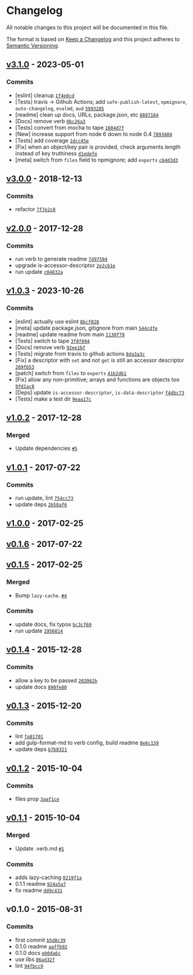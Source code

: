 # Changelog

All notable changes to this project will be documented in this file.

The format is based on [Keep a Changelog](https://keepachangelog.com/en/1.0.0/)
and this project adheres to [Semantic Versioning](https://semver.org/spec/v2.0.0.html).

## [v3.1.0](https://github.com/inspect-js/is-descriptor/compare/v3.0.0...v3.1.0) - 2023-05-01

### Commits

- [eslint] cleanup [`1f4e8cd`](https://github.com/inspect-js/is-descriptor/commit/1f4e8cdb49b4b15666a782f3f05e6f4f0146b9ab)
- [Tests] travis -&gt; Github Actions; add `safe-publish-latest`, `npmignore`, `auto-changelog`, `evalmd`, `aud` [`5993285`](https://github.com/inspect-js/is-descriptor/commit/5993285a122ef7bf5b91cba3b486f96a1f94f552)
- [readme] clean up docs, URLs, package.json, etc [`8807164`](https://github.com/inspect-js/is-descriptor/commit/88071644c15d543c7830e6ac00a5ed8531c82750)
- [Docs] remove verb [`0bc26a3`](https://github.com/inspect-js/is-descriptor/commit/0bc26a306f02241e6c5c506e95c53ca828031c05)
- [Tests] convert from mocha to tape [`1604d7f`](https://github.com/inspect-js/is-descriptor/commit/1604d7feebd776b0fb67163e3013cc6d5ab9fd6b)
- [New] increase support from node 6 down to node 0.4 [`7893404`](https://github.com/inspect-js/is-descriptor/commit/789340412f4028d46a3121466a25497716b94402)
- [Tests] add coverage [`1dcc45e`](https://github.com/inspect-js/is-descriptor/commit/1dcc45ed57aebc83ba0588c232663f4164a7d0a8)
- [Fix] when an object/key pair is provided, check arguments.length instead of key truthiness [`d1edefe`](https://github.com/inspect-js/is-descriptor/commit/d1edefef56c7eeaab385b1704417b314f197034d)
- [meta] switch from `files` field to npmignore; add `exports` [`c64d3d3`](https://github.com/inspect-js/is-descriptor/commit/c64d3d356d459f2e73198841f93fb902895875b4)

## [v3.0.0](https://github.com/inspect-js/is-descriptor/compare/v2.0.0...v3.0.0) - 2018-12-13

### Commits

- refactor [`7f7e2c8`](https://github.com/inspect-js/is-descriptor/commit/7f7e2c865674526424f5cd1fb98f0ed7811a67f9)

## [v2.0.0](https://github.com/inspect-js/is-descriptor/compare/v1.0.3...v2.0.0) - 2017-12-28

### Commits

- run verb to generate readme [`7d97594`](https://github.com/inspect-js/is-descriptor/commit/7d97594666afaa825e0421883507cfec04ceef1d)
- upgrade is-accessor-descriptor [`2e2cb1e`](https://github.com/inspect-js/is-descriptor/commit/2e2cb1e723d2ca1d6b8580d384702700e26dda81)
- run update [`c04832a`](https://github.com/inspect-js/is-descriptor/commit/c04832a3a2bf48bef2ea0f5844652da7d6209242)

## [v1.0.3](https://github.com/inspect-js/is-descriptor/compare/v1.0.2...v1.0.3) - 2023-10-26

### Commits

- [eslint] actually use eslint [`8bcf028`](https://github.com/inspect-js/is-descriptor/commit/8bcf0288c53c80297e6109f7632dab9b7b7fb5c5)
- [meta] update package.json, gitignore from main [`544cdfe`](https://github.com/inspect-js/is-descriptor/commit/544cdfe60f5a4db8aa1b02de93b326271fa82ec1)
- [readme] update readme from main [`1130f79`](https://github.com/inspect-js/is-descriptor/commit/1130f79112bd1d36ca5b0806a4ad14ae9427e0e9)
- [Tests] switch to tape [`3f8f094`](https://github.com/inspect-js/is-descriptor/commit/3f8f0947049e4f2d631f88f0374e2b4a4e058577)
- [Docs] remove verb [`92ee1bf`](https://github.com/inspect-js/is-descriptor/commit/92ee1bfcc56ba2cd30503c87af8e8cd795fdca51)
- [Tests] migrate from travis to github actions [`8da3a3c`](https://github.com/inspect-js/is-descriptor/commit/8da3a3c38d50b4e9e18865efd25c6d35f98852b6)
- [Fix] a descriptor with `set` and not `get` is still an accessor descriptor [`269fb53`](https://github.com/inspect-js/is-descriptor/commit/269fb5374659a8c07aac88993b13d94197e9cbed)
- [patch] switch from `files` to `exports` [`41b2d61`](https://github.com/inspect-js/is-descriptor/commit/41b2d6152438119120b8d24ff98ebfb79cb19007)
- [Fix] allow any non-primitive; arrays and functions are objects too [`9fd1ac8`](https://github.com/inspect-js/is-descriptor/commit/9fd1ac80cd42600510dc76de74da9a3834c4358d)
- [Deps] update `is-accessor-descriptor`, `is-data-descriptor` [`f4dbc73`](https://github.com/inspect-js/is-descriptor/commit/f4dbc7327e9df005d3d6130af2ea612426a45081)
- [Tests] make a test dir [`9eaa17c`](https://github.com/inspect-js/is-descriptor/commit/9eaa17c3cbcd545d9409ab8d83dcd8bd0c42e739)

## [v1.0.2](https://github.com/inspect-js/is-descriptor/compare/v1.0.1...v1.0.2) - 2017-12-28

### Merged

- Update dependencies [`#5`](https://github.com/inspect-js/is-descriptor/pull/5)

## [v1.0.1](https://github.com/inspect-js/is-descriptor/compare/v1.0.0...v1.0.1) - 2017-07-22

### Commits

- run update, lint [`754cc73`](https://github.com/inspect-js/is-descriptor/commit/754cc7382bd439f8e8b91775479c59c7c996cd47)
- update deps [`2b58af6`](https://github.com/inspect-js/is-descriptor/commit/2b58af6426d0700607419b096766829aff27f642)

## [v1.0.0](https://github.com/inspect-js/is-descriptor/compare/v0.1.6...v1.0.0) - 2017-02-25

## [v0.1.6](https://github.com/inspect-js/is-descriptor/compare/v0.1.5...v0.1.6) - 2017-07-22

## [v0.1.5](https://github.com/inspect-js/is-descriptor/compare/v0.1.4...v0.1.5) - 2017-02-25

### Merged

- Bump `lazy-cache`. [`#4`](https://github.com/inspect-js/is-descriptor/pull/4)

### Commits

- update docs, fix typos [`bc3cf69`](https://github.com/inspect-js/is-descriptor/commit/bc3cf6915686d4a964997ae7585bf65005bbf955)
- run update [`1956814`](https://github.com/inspect-js/is-descriptor/commit/1956814c67c2033caeaed469ad09e6392dd0799e)

## [v0.1.4](https://github.com/inspect-js/is-descriptor/compare/v0.1.3...v0.1.4) - 2015-12-28

### Commits

- allow a key to be passed [`202062b`](https://github.com/inspect-js/is-descriptor/commit/202062b56735525e7def35c8453505778ce9de03)
- update docs [`890fe80`](https://github.com/inspect-js/is-descriptor/commit/890fe80100aa21cac1bee55d6fb4045ffb661ff7)

## [v0.1.3](https://github.com/inspect-js/is-descriptor/compare/v0.1.2...v0.1.3) - 2015-12-20

### Commits

- lint [`fa81701`](https://github.com/inspect-js/is-descriptor/commit/fa817018aabb6f18e7f09e452b80386775773d42)
- add gulp-format-md to verb config, build readme [`8e6c159`](https://github.com/inspect-js/is-descriptor/commit/8e6c159cfa23b357dbac8f977c3a9421172aafeb)
- update deps [`b7b8321`](https://github.com/inspect-js/is-descriptor/commit/b7b8321e194f4f25c5aa4ff382a0a8ffb6482cc1)

## [v0.1.2](https://github.com/inspect-js/is-descriptor/compare/v0.1.1...v0.1.2) - 2015-10-04

### Commits

- files prop [`3aaf1ce`](https://github.com/inspect-js/is-descriptor/commit/3aaf1ce8483bdee217e2f18b293937a09634a33b)

## [v0.1.1](https://github.com/inspect-js/is-descriptor/compare/v0.1.0...v0.1.1) - 2015-10-04

### Merged

- Update .verb.md [`#1`](https://github.com/inspect-js/is-descriptor/pull/1)

### Commits

- adds lazy-caching [`0219f1a`](https://github.com/inspect-js/is-descriptor/commit/0219f1aa95b9ce7c08e0a1e00fe506a572c6ac46)
- 0.1.1 readme [`924a5a7`](https://github.com/inspect-js/is-descriptor/commit/924a5a7a5d648d901b24b7287d9a5d232865f603)
- fix readme [`dd9c431`](https://github.com/inspect-js/is-descriptor/commit/dd9c4315dd61be73f42d07bc71ddb97414dfdbcf)

## v0.1.0 - 2015-08-31

### Commits

- first commit [`b5d8c39`](https://github.com/inspect-js/is-descriptor/commit/b5d8c39843c98588b67069325a4e6455beb8aef3)
- 0.1.0 readme [`aaffb92`](https://github.com/inspect-js/is-descriptor/commit/aaffb924062d7c588417d9a2184ff1129f8d294a)
- 0.1.0 docs [`eb0da6c`](https://github.com/inspect-js/is-descriptor/commit/eb0da6c548e59ff76f6a80a95ea0a750dab40591)
- use libs [`86ad32f`](https://github.com/inspect-js/is-descriptor/commit/86ad32fe5a07d2705b14bb3e237584c05d60d519)
- lint [`94fbcc9`](https://github.com/inspect-js/is-descriptor/commit/94fbcc9c2a3da1e9b888bad86b9576259d1d7940)
